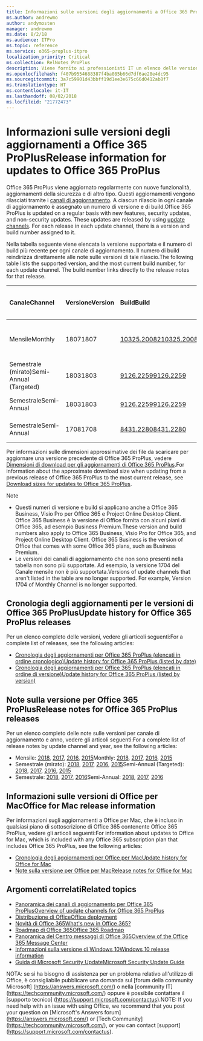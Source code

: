 ```yaml
---
title: Informazioni sulle versioni degli aggiornamenti a Office 365 ProPlus
ms.author: andrewmo
author: andymosten
manager: andrewmo
ms.date: 8/2/18
ms.audience: ITPro
ms.topic: reference
ms.service: o365-proplus-itpro
localization_priority: Critical
ms.collection: RelNotes_ProPlus
description: Viene fornito ai professionisti IT un elenco delle versioni più recenti per Office 365 ProPlus per ciascun canale di aggiornamenti e collegamenti alle note sulle versioni e alla cronologia degli aggiornamenti
ms.openlocfilehash: f407b9554688387f4ba085b66d7df6ae28e4dc95
ms.sourcegitcommit: 3a7c59901d43bbff19d1ee3e675c66d0412ab8f7
ms.translationtype: HT
ms.contentlocale: it-IT
ms.lasthandoff: 08/02/2018
ms.locfileid: "21772473"
---
```

# <a name="release-information-for-updates-to-office-365-proplus"></a><span data-ttu-id="1eb21-103">Informazioni sulle versioni degli aggiornamenti a Office 365 ProPlus</span><span class="sxs-lookup"><span data-stu-id="1eb21-103">Release information for updates to Office 365 ProPlus</span></span>

<span data-ttu-id="1eb21-p101">Office 365 ProPlus viene aggiornato regolarmente con nuove funzionalità, aggiornamenti della sicurezza e di altro tipo. Questi aggiornamenti vengono rilasciati tramite i [canali di aggiornamento](https://docs.microsoft.com/deployoffice/overview-of-update-channels-for-office-365-proplus). A ciascun rilascio in ogni canale di aggiornamento è assegnato un numero di versione e di build.</span><span class="sxs-lookup"><span data-stu-id="1eb21-p101">Office 365 ProPlus is updated on a regular basis with new features, security updates, and non-security updates. These updates are released by using [update channels](https://docs.microsoft.com/deployoffice/overview-of-update-channels-for-office-365-proplus). For each release in each update channel, there is a version and build number assigned to it.</span></span> 

<span data-ttu-id="1eb21-p102">Nella tabella seguente viene elencata la versione supportata e il numero di build più recente per ogni canale di aggiornamento. Il numero di build reindirizza direttamente alle note sulle versioni di tale rilascio.</span><span class="sxs-lookup"><span data-stu-id="1eb21-p102">The following table lists the supported version, and the most current build number, for each update channel. The build number links directly to the release notes for that release.</span></span> 

  
|<span data-ttu-id="1eb21-109">**Canale**</span><span class="sxs-lookup"><span data-stu-id="1eb21-109">**Channel**</span></span>|<span data-ttu-id="1eb21-110">**Versione**</span><span class="sxs-lookup"><span data-stu-id="1eb21-110">**Version**</span></span>|<span data-ttu-id="1eb21-111">**Build**</span><span class="sxs-lookup"><span data-stu-id="1eb21-111">**Build**</span></span>|<span data-ttu-id="1eb21-112">**Data di rilascio**</span><span class="sxs-lookup"><span data-stu-id="1eb21-112">**Release date**</span></span>|<span data-ttu-id="1eb21-113">**Versione corrente fino a**</span><span class="sxs-lookup"><span data-stu-id="1eb21-113">**Current version until**</span></span>|
|:-----|:-----|:-----|:-----|:-----|
|<span data-ttu-id="1eb21-114">Mensile</span><span class="sxs-lookup"><span data-stu-id="1eb21-114">Monthly</span></span>  <br/> |<span data-ttu-id="1eb21-115">1807</span><span class="sxs-lookup"><span data-stu-id="1eb21-115">1807</span></span>  <br/> |[<span data-ttu-id="1eb21-116">10325.20082</span><span class="sxs-lookup"><span data-stu-id="1eb21-116">10325.20082</span></span>](monthly-channel-2018.md#version-1807-july-25)  <br/> | <span data-ttu-id="1eb21-117">25 luglio 2018</span><span class="sxs-lookup"><span data-stu-id="1eb21-117">July 25, 2018</span></span>  <br/> |<span data-ttu-id="1eb21-118">Viene rilasciata la versione 1808</span><span class="sxs-lookup"><span data-stu-id="1eb21-118">Version 1807 is released</span></span> <br/>|
|<span data-ttu-id="1eb21-119">Semestrale (mirato)</span><span class="sxs-lookup"><span data-stu-id="1eb21-119">Semi-Annual (Targeted)</span></span>  <br/> |<span data-ttu-id="1eb21-120">1803</span><span class="sxs-lookup"><span data-stu-id="1eb21-120">1803</span></span>  <br/> |[<span data-ttu-id="1eb21-121">9126.2259</span><span class="sxs-lookup"><span data-stu-id="1eb21-121">9126.2259</span></span>](semi-annual-channel-targeted-2018.md#version-1803-july-10)  <br/> | <span data-ttu-id="1eb21-122">10 luglio 2018</span><span class="sxs-lookup"><span data-stu-id="1eb21-122">July 10, 2018</span></span>  <br/> |<span data-ttu-id="1eb21-123">11 settembre 2018</span><span class="sxs-lookup"><span data-stu-id="1eb21-123">September 11, 2018</span></span> <br/>|
|<span data-ttu-id="1eb21-124">Semestrale</span><span class="sxs-lookup"><span data-stu-id="1eb21-124">Semi-Annual</span></span> <br/> |<span data-ttu-id="1eb21-125">1803</span><span class="sxs-lookup"><span data-stu-id="1eb21-125">1803</span></span>  <br/> | [<span data-ttu-id="1eb21-126">9126.2259</span><span class="sxs-lookup"><span data-stu-id="1eb21-126">9126.2259</span></span>](semi-annual-channel-2018.md#version-1803-july-10) <br/> |<span data-ttu-id="1eb21-127">10 luglio 2018</span><span class="sxs-lookup"><span data-stu-id="1eb21-127">July 10, 2018</span></span>  <br/> |<span data-ttu-id="1eb21-128">8 gennaio 2019</span><span class="sxs-lookup"><span data-stu-id="1eb21-128">January 8, 2019</span></span> <br/>|
|<span data-ttu-id="1eb21-129">Semestrale</span><span class="sxs-lookup"><span data-stu-id="1eb21-129">Semi-Annual</span></span> <br/> |<span data-ttu-id="1eb21-130">1708</span><span class="sxs-lookup"><span data-stu-id="1eb21-130">1708</span></span>  <br/> |[<span data-ttu-id="1eb21-131">8431.2280</span><span class="sxs-lookup"><span data-stu-id="1eb21-131">8431.2280</span></span>](semi-annual-channel-2018.md#version-1708-july-10)  <br/> | <span data-ttu-id="1eb21-132">10 luglio 2018</span><span class="sxs-lookup"><span data-stu-id="1eb21-132">July 10, 2018</span></span>  <br/> |<span data-ttu-id="1eb21-133">12 marzo 2019</span><span class="sxs-lookup"><span data-stu-id="1eb21-133">March 12, 2019</span></span> <br/>|

<span data-ttu-id="1eb21-134">Per informazioni sulle dimensioni approssimative dei file da scaricare per aggiornare una versione precedente di Office 365 ProPlus, vedere [Dimensioni di download per gli aggiornamenti di Office 365 ProPlus](download-sizes-office365-proplus-updates.md).</span><span class="sxs-lookup"><span data-stu-id="1eb21-134">For information about the approximate download size when updating from a previous release of Office 365 ProPlus to the most current release, see [Download sizes for updates to Office 365 ProPlus](download-sizes-office365-proplus-updates.md).</span></span>

> [!NOTE]
> - <span data-ttu-id="1eb21-p103">Questi numeri di versione e build si applicano anche a Office 365 Business, Visio Pro per Office 365 e Project Online Desktop Client. Office 365 Business è la versione di Office fornita con alcuni piani di Office 365, ad esempio Business Premium.</span><span class="sxs-lookup"><span data-stu-id="1eb21-p103">These version and build numbers also apply to Office 365 Business, Visio Pro for Office 365, and Project Online Desktop Client. Office 365 Business is the version of Office that comes with some Office 365 plans, such as Business Premium.</span></span>
> - <span data-ttu-id="1eb21-p104">Le versioni dei canali di aggiornamento che non sono presenti nella tabella non sono più supportate. Ad esempio, la versione 1704 del Canale mensile non è più supportata.</span><span class="sxs-lookup"><span data-stu-id="1eb21-p104">Versions of update channels that aren't listed in the table are no longer supported. For example, Version 1704 of Monthly Channel is no longer supported.</span></span> 


## <a name="update-history-for-office-365-proplus-releases"></a><span data-ttu-id="1eb21-139">Cronologia degli aggiornamenti per le versioni di Office 365 ProPlus</span><span class="sxs-lookup"><span data-stu-id="1eb21-139">Update history for Office 365 ProPlus releases</span></span>

<span data-ttu-id="1eb21-140">Per un elenco completo delle versioni, vedere gli articoli seguenti:</span><span class="sxs-lookup"><span data-stu-id="1eb21-140">For a complete list of releases, see the following articles:</span></span>
 - [<span data-ttu-id="1eb21-141">Cronologia degli aggiornamenti per Office 365 ProPlus (elencati in ordine cronologico)</span><span class="sxs-lookup"><span data-stu-id="1eb21-141">Update history for Office 365 ProPlus (listed by date)</span></span>](update-history-office365-proplus-by-date.md)
 - [<span data-ttu-id="1eb21-142">Cronologia degli aggiornamenti per Office 365 ProPlus (elencati in ordine di versione)</span><span class="sxs-lookup"><span data-stu-id="1eb21-142">Update history for Office 365 ProPlus (listed by version)</span></span>](update-history-office365-proplus-by-version.md)

## <a name="release-notes-for-office-365-proplus-releases"></a><span data-ttu-id="1eb21-143">Note sulla versione per Office 365 ProPlus</span><span class="sxs-lookup"><span data-stu-id="1eb21-143">Release notes for Office 365 ProPlus releases</span></span>

<span data-ttu-id="1eb21-144">Per un elenco completo delle note sulle versioni per canale di aggiornamento e anno, vedere gli articoli seguenti:</span><span class="sxs-lookup"><span data-stu-id="1eb21-144">For a complete list of release notes by update channel and year, see the following articles:</span></span>
 - <span data-ttu-id="1eb21-145">Mensile: [2018](monthly-channel-2018.md), [2017](monthly-channel-2017.md), [2016](monthly-channel-2016.md), [2015](monthly-channel-2015.md)</span><span class="sxs-lookup"><span data-stu-id="1eb21-145">Monthly: [2018](monthly-channel-2018.md), [2017](monthly-channel-2017.md), [2016](monthly-channel-2016.md), [2015](monthly-channel-2015.md)</span></span>
 - <span data-ttu-id="1eb21-146">Semestrale (mirato): [2018](semi-annual-channel-targeted-2018.md), [2017](semi-annual-channel-targeted-2017.md), [2016](semi-annual-channel-targeted-2016.md), [2015](semi-annual-channel-targeted-2015.md)</span><span class="sxs-lookup"><span data-stu-id="1eb21-146">Semi-Annual (Targeted): [2018](semi-annual-channel-targeted-2018.md), [2017](semi-annual-channel-targeted-2017.md), [2016](semi-annual-channel-targeted-2016.md), [2015](semi-annual-channel-targeted-2015.md)</span></span>
 - <span data-ttu-id="1eb21-147">Semestrale: [2018](semi-annual-channel-2018.md), [2017](semi-annual-channel-2017.md), [2016](semi-annual-channel-2016.md)</span><span class="sxs-lookup"><span data-stu-id="1eb21-147">Semi-Annual: [2018](semi-annual-channel-2018.md), [2017](semi-annual-channel-2017.md), [2016](semi-annual-channel-2016.md)</span></span>

## <a name="office-for-mac-release-information"></a><span data-ttu-id="1eb21-148">Informazioni sulle versioni di Office per Mac</span><span class="sxs-lookup"><span data-stu-id="1eb21-148">Office for Mac release information</span></span>

<span data-ttu-id="1eb21-149">Per informazioni sugli aggiornamenti a Office per Mac, che è incluso in qualsiasi piano di sottoscrizione di Office 365 contenente Office 365 ProPlus, vedere gli articoli seguenti:</span><span class="sxs-lookup"><span data-stu-id="1eb21-149">For information about updates to Office for Mac, which is included with any Office 365 subscription plan that includes Office 365 ProPlus, see the following articles:</span></span>
 - [<span data-ttu-id="1eb21-150">Cronologia degli aggiornamenti per Office per Mac</span><span class="sxs-lookup"><span data-stu-id="1eb21-150">Update history for Office for Mac</span></span>](update-history-office-for-mac.md)
 - [<span data-ttu-id="1eb21-151">Note sulla versione per Office per Mac</span><span class="sxs-lookup"><span data-stu-id="1eb21-151">Release notes for Office for Mac</span></span>](release-notes-office-for-mac.md)


## <a name="related-topics"></a><span data-ttu-id="1eb21-152">Argomenti correlati</span><span class="sxs-lookup"><span data-stu-id="1eb21-152">Related topics</span></span>

- [<span data-ttu-id="1eb21-153">Panoramica dei canali di aggiornamento per Office 365 ProPlus</span><span class="sxs-lookup"><span data-stu-id="1eb21-153">Overview of update channels for Office 365 ProPlus</span></span>](https://docs.microsoft.com/deployoffice/overview-of-update-channels-for-office-365-proplus)
- [<span data-ttu-id="1eb21-154">Distribuzione di Office</span><span class="sxs-lookup"><span data-stu-id="1eb21-154">Office deployment</span></span>](https://docs.microsoft.com/deployoffice/)
- [<span data-ttu-id="1eb21-155">Novità di Office 365</span><span class="sxs-lookup"><span data-stu-id="1eb21-155">What's new in Office 365?</span></span>](https://support.office.com/article/95c8d81d-08ba-42c1-914f-bca4603e1426)
- [<span data-ttu-id="1eb21-156">Roadmap di Office 365</span><span class="sxs-lookup"><span data-stu-id="1eb21-156">Office 365 Roadmap</span></span>](https://products.office.com/business/office-365-roadmap)
- [<span data-ttu-id="1eb21-157">Panoramica del Centro messaggi di Office 365</span><span class="sxs-lookup"><span data-stu-id="1eb21-157">Overview of the Office 365 Message Center</span></span>](https://support.office.com/article/38fb3333-bfcc-4340-a37b-deda509c2093)
- [<span data-ttu-id="1eb21-158">Informazioni sulla versione di Windows 10</span><span class="sxs-lookup"><span data-stu-id="1eb21-158">Windows 10 release information</span></span>](https://www.microsoft.com/itpro/windows-10/release-information)
- [<span data-ttu-id="1eb21-159">Guida di Microsoft Security Update</span><span class="sxs-lookup"><span data-stu-id="1eb21-159">Microsoft Security Update Guide</span></span>](https://portal.msrc.microsoft.com/)

<span data-ttu-id="1eb21-160">NOTA: se si ha bisogno di assistenza per un problema relativo all'utilizzo di Office, è consigliabile pubblicare una domanda sul [forum della community Microsoft] (https://answers.microsoft.com/) o nella [community IT] (https://techcommunity.microsoft.com/) oppure è possibile contattare il [supporto tecnico] (https://support.microsoft.com/contactus).</span><span class="sxs-lookup"><span data-stu-id="1eb21-160">NOTE: If you need help with an issue with using Office, we recommend that you post your question on [Microsoft's Answers forum] (https://answers.microsoft.com/) or [Tech Community] (https://techcommunity.microsoft.com/), or you can contact [support] (https://support.microsoft.com/contactus).</span></span>